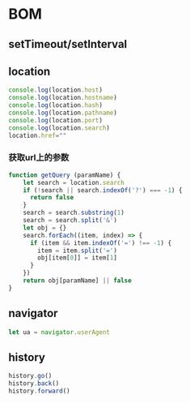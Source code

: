 # BOM
## setTimeout/setInterval

## location
```javascript
console.log(location.host)
console.log(location.hostname)
console.log(location.hash)
console.log(location.pathname)
console.log(location.port)
console.log(location.search)
location.href=""
```

### 获取url上的参数
```javascript
function getQuery (paramName) {
    let search = location.search
    if (!search || search.indexOf('?') === -1) {
      return false
    }
    search = search.substring(1)
    search = search.split('&')
    let obj = {}
    search.forEach((item, index) => {
      if (item && item.indexOf('=') !== -1) {
        item = item.split('=')
        obj[item[0]] = item[1]
      }
    })
    return obj[paramName] || false
}
```

## navigator
```javascript
let ua = navigator.userAgent
```

## history
```javascript
history.go()
history.back()
history.forward()
```
